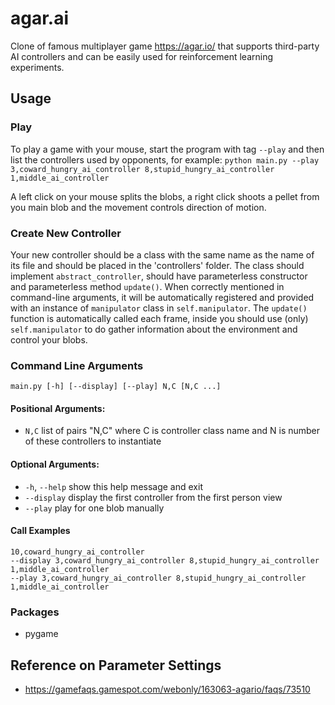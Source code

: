 # agar.ai

Clone of famous multiplayer game https://agar.io/ that supports third-party AI controllers and can be easily used for reinforcement learning experiments.

## Usage

### Play

To play a game with your mouse, start the program with tag `--play` and then list the controllers used by opponents, for example: `python main.py --play 3,coward_hungry_ai_controller 8,stupid_hungry_ai_controller 1,middle_ai_controller`

A left click on your mouse splits the blobs, a right click shoots a pellet from you main blob and the movement controls direction of motion.

### Create New Controller

Your new controller should be a class with the same name as the name of its file and should be placed in the 'controllers' folder. The class should implement `abstract_controller`, should have parameterless constructor and parameterless method `update()`. When correctly mentioned in command-line arguments, it will be automatically registered and provided with an instance of `manipulator` class in `self.manipulator`. The `update()` function is automatically called each frame, inside you should use (only) `self.manipulator` to do gather information about the environment and control your blobs.

### Command Line Arguments

`main.py [-h] [--display] [--play] N,C [N,C ...]`

#### Positional Arguments:
- `N,C`         list of pairs "N,C" where C is controller class name and N is
              number of these controllers to instantiate

#### Optional Arguments:
- `-h`, `--help`  show this help message and exit
- `--display`   display the first controller from the first person view
- `--play`      play for one blob manually

#### Call Examples
```
10,coward_hungry_ai_controller
--display 3,coward_hungry_ai_controller 8,stupid_hungry_ai_controller 1,middle_ai_controller
--play 3,coward_hungry_ai_controller 8,stupid_hungry_ai_controller 1,middle_ai_controller
```

### Packages
- pygame

## Reference on Parameter Settings
- https://gamefaqs.gamespot.com/webonly/163063-agario/faqs/73510
